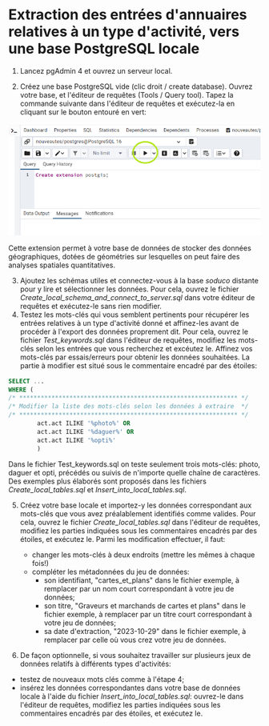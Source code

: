 # Extraction des entrées d'annuaires relatives à un type d'activité, vers une base PostgreSQL locale

1) Lancez pgAdmin 4 et ouvrez un serveur local.

2) Créez une base PostgreSQL vide (clic droit / create database). Ouvrez votre base, et l'éditeur de requêtes (Tools / Query tool). Tapez la commande suivante dans l'éditeur de requêtes et exécutez-la en cliquant sur le bouton entouré en vert:

![Create extension postgis](./img/Execute.png "Create extension postgis")

Cette extension permet à votre base de données de stocker des données géographiques, dotées de géométries sur lesquelles on peut faire des analyses spatiales quantitatives.

3) Ajoutez les schémas utiles et connectez-vous à la base *soduco* distante pour y lire et sélectionner les données. Pour cela, ouvrez le fichier *Create_local_schema_and_connect_to_server.sql* dans votre éditeur de requêtes et exécutez-le sans rien modifier.
4) Testez les mots-clés qui vous semblent pertinents pour récupérer les entrées relatives à un type d'activité donné et affinez-les avant de procéder à l'export des données proprement dit. Pour cela, ouvrez le fichier *Test_keywords.sql* dans l'éditeur de requêtes, modifiez les mots-clés selon les entrées que vous recherchez et excéutez le. Affinez vos mots-clés par essais/erreurs pour obtenir les données souhaitées. La partie à modifier est situé sous le commentaire encadré par des étoiles:

```sql
SELECT ...
WHERE (
/* ************************************************************* */
/* Modifier la liste des mots-clés selon les données à extraire  */
/* ************************************************************* */
		act.act ILIKE '%photo%' OR
		act.act ILIKE '%daguer%' OR
		act.act ILIKE '%opti%'
		)
```
Dans le fichier Test_keywords.sql on teste seulement trois mots-clés: photo, daguer et opti, précédés ou suivis de n'importe quelle chaîne de caractères. Des exemples plus élaborés sont proposés dans les fichiers *Create_local_tables.sql* et *Insert_into_local_tables.sql*. 

5) Créez votre base locale et importez-y les données correspondant aux mots-clés que vous avez préalablement identifiés comme valides. Pour cela, ouvrez le fichier *Create_local_tables.sql* dans l'éditeur de requêtes, modifiez les parties indiquées sous les commentaires encadrés par des étoiles, et exécutez le. Parmi les modification effectuer, il faut:
   * changer les mots-clés à deux endroits (mettre les mêmes à chaque fois!)
   * compléter les métadonnées du jeu de données:
     * son identifiant, "cartes_et_plans" dans le fichier exemple, à remplacer par un nom court correspondant à votre jeu de données;
     * son titre, "Graveurs et marchands de cartes et plans" dans le fichier exemple, à remplacer par un titre court correspondant à votre jeu de données;
     * sa date d'extraction, "2023-10-29" dans le fichier exemple, à remplacer par celle où vous crez votre jeu de données.

   

7) De façon optionnelle, si vous souhaitez travailler sur plusieurs jeux de données relatifs à différents types d'activités:
* testez de nouveaux mots clés comme à l'étape 4;
* insérez les données correspondantes dans votre base de données locale à l'aide du fichier *Insert_into_local_tables.sql*: ouvrez-le dans l'éditeur de requêtes, modifiez les parties indiquées sous les commentaires encadrés par des étoiles, et exécutez le.
